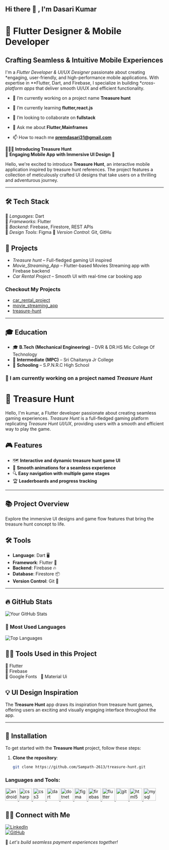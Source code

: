 ## Hi there 👋  , I'm Dasari Kumar

# 🚀 Flutter Designer & Mobile Developer  

## Crafting Seamless & Intuitive Mobile Experiences  

I'm a *Flutter Developer & UI/UX Designer* passionate about creating *engaging, user-friendly, and high-performance mobile applications. With expertise in **Flutter, Dart, and Firebase, I specialize in building **cross-platform apps* that deliver smooth UI/UX and efficient functionality. 

- 🔭 I’m currently working on a project name **Treasure hunt**

- 🌱 I’m currently learning **flutter,react.js**

- 👯 I’m looking to collaborate on **fullstack**

- 💬 Ask me about **Flutter,Mainframes**

- 📫 How to reach me **premdasari31@gmail.com**

🙋🏻‍♀ **Introducing Treasure Hunt**  
🌟 **Engaging Mobile App with Immersive UI Design** 🌟

Hello, we're excited to introduce **Treasure Hunt**, an interactive mobile application inspired by treasure hunt references. The project features a collection of meticulously crafted UI designs that take users on a thrilling and adventurous journey.

---
## 🛠 Tech Stack  
📌 *Languages*: Dart  
📌 *Frameworks*: Flutter  
📌 *Backend*: Firebase, Firestore, REST APIs  
📌 *Design Tools*: Figma 
📌 *Version Control*: Git, GitHu

## 🚀 Projects  
- *Treasure hunt* – Full-fledged gaming UI inspired
- *Movie_Streaming_App* – Flutter-based Movies Streaming app with Firebase backend  
- *Car Rental Project* – Smooth UI with real-time car booking app

### Checkout My Projects 
- [car_rental_project](https://github.com/dasarikumar/car_rental_project )
- [movie_streaming_app](https://github.com/dasarikumar/movie_streaming_app )
- [treasure-hunt](https://github.com/Sampath-2613/treasure-hunt )

---
<h2>🎓 Education</h2>
<ul>
  <li>🎓 <strong>B.Tech (Mechanical Engineering)</strong> – DVR & DR.HS Mic College Of Technology</li>
  <li>🏫 <strong>Intermediate (MPC)</strong> – Sri Chaitanya Jr College</li>
  <li>🏫 <strong>Schooling</strong> – S.P.N.R.C High School</li>
</ul>

### 🚀 I am currently working on a project named *Treasure Hunt*  

# 📲 Treasure Hunt  

Hello, I'm kumar, a Flutter developer passionate about creating seamless gaming experiences. *Treasure Hunt* is a full-fledged gaming platform replicating *Treasure Hunt UI/UX*, providing users with a smooth and efficient way to play the game.

## 🎮 **Features**  
- 🗺️ **Interactive and dynamic treasure hunt game UI**  
- 💨 **Smooth animations for a seamless experience**  
- 🔍 **Easy navigation with multiple game stages**  
- 🏆 **Leaderboards and progress tracking**

---
## 📚 **Project Overview**  
Explore the immersive UI designs and game flow features that bring the treasure hunt concept to life.

## 🛠 **Tools**  

- **Language**: Dart 🖥️  
- **Framework**: Flutter 🦋  
- **Backend**: Firebase 🔥  
- **Database**: Firestore 📦  
- **Version Control**: Git 🔄

---
## 🔥 GitHub Stats  

![Your GitHub Stats](https://github-readme-stats.vercel.app/api?username=dasarikumar&show_icons=true&theme=radical)  

### 🚀 Most Used Languages  

![Top Languages](https://github-readme-stats.vercel.app/api/top-langs/?username=dasarikumar&layout=compact&theme=radical)  

## 👨‍💻 Tools Used in this Project 
🔹 Flutter  
🔹 Firebase  
🔹 Google Fonts  
🔹 Material Ui

## 💡 **UI Design Inspiration**  
The **Treasure Hunt** app draws its inspiration from treasure hunt games, offering users an exciting and visually engaging interface throughout the app.

---

## 📲 **Installation**

To get started with the **Treasure Hunt** project, follow these steps:

1. **Clone the repository**:
   ```bash
   git clone https://github.com/Sampath-2613/treasure-hunt.git


<h3 align="left">Languages and Tools:</h3>
<p align="left"> <a href="https://developer.android.com" target="_blank" rel="noreferrer"> <img src="https://raw.githubusercontent.com/devicons/devicon/master/icons/android/android-original-wordmark.svg" alt="android" width="40" height="40"/> </a> <a href="https://www.w3schools.com/cs/" target="_blank" rel="noreferrer"> <img src="https://raw.githubusercontent.com/devicons/devicon/master/icons/csharp/csharp-original.svg" alt="csharp" width="40" height="40"/> </a> <a href="https://www.w3schools.com/css/" target="_blank" rel="noreferrer"> <img src="https://raw.githubusercontent.com/devicons/devicon/master/icons/css3/css3-original-wordmark.svg" alt="css3" width="40" height="40"/> </a> <a href="https://dart.dev" target="_blank" rel="noreferrer"> <img src="https://www.vectorlogo.zone/logos/dartlang/dartlang-icon.svg" alt="dart" width="40" height="40"/> </a> <a href="https://dotnet.microsoft.com/" target="_blank" rel="noreferrer"> <img src="https://raw.githubusercontent.com/devicons/devicon/master/icons/dot-net/dot-net-original-wordmark.svg" alt="dotnet" width="40" height="40"/> </a> <a href="https://www.figma.com/" target="_blank" rel="noreferrer"> <img src="https://www.vectorlogo.zone/logos/figma/figma-icon.svg" alt="figma" width="40" height="40"/> </a> <a href="https://firebase.google.com/" target="_blank" rel="noreferrer"> <img src="https://www.vectorlogo.zone/logos/firebase/firebase-icon.svg" alt="firebase" width="40" height="40"/> </a> <a href="https://flutter.dev" target="_blank" rel="noreferrer"> <img src="https://www.vectorlogo.zone/logos/flutterio/flutterio-icon.svg" alt="flutter" width="40" height="40"/> </a> <a href="https://git-scm.com/" target="_blank" rel="noreferrer"> <img src="https://www.vectorlogo.zone/logos/git-scm/git-scm-icon.svg" alt="git" width="40" height="40"/> </a> <a href="https://www.w3.org/html/" target="_blank" rel="noreferrer"> <img src="https://raw.githubusercontent.com/devicons/devicon/master/icons/html5/html5-original-wordmark.svg" alt="html5" width="40" height="40"/> </a> <a href="https://www.mysql.com/" target="_blank" rel="noreferrer"> <img src="https://raw.githubusercontent.com/devicons/devicon/master/icons/mysql/mysql-original-wordmark.svg" alt="mysql" width="40" height="40"/> </a> </p>

## 👋🏻 Connect with Me  

[![LinkedIn](https://img.shields.io/badge/LinkedIn-Connect-blue?logo=linkedin)](https://www.linkedin.com/in/kumar-dasari-29773a214/)  
[![GitHub](https://img.shields.io/badge/GitHub-Follow-black?logo=github)](https://github.com/dasarikumar)  

🚀 *Let's build seamless payment experiences together!*


